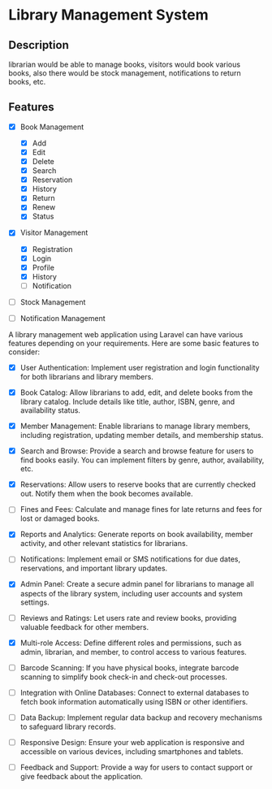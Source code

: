 # Library Management System
## Description
librarian would be able to manage books, visitors would book various books, also there would be stock management, notifications to return books, etc.

## Features
- [x] Book Management
    - [x] Add
    - [x] Edit
    - [x] Delete
    - [x] Search
    - [x] Reservation
    - [x] History
    - [x] Return
    - [x] Renew
    - [x] Status
- [x] Visitor Management
    - [x] Registration
    - [x] Login
    - [x] Profile
    - [x] History
    - [ ] Notification
- [ ] Stock Management

- [ ] Notification Management

A library management web application using Laravel can have various features depending on your requirements. Here are some basic features to consider:

- [x] User Authentication: Implement user registration and login functionality for both librarians and library members.

- [x] Book Catalog: Allow librarians to add, edit, and delete books from the library catalog. Include details like title, author, ISBN, genre, and availability status.

- [x] Member Management: Enable librarians to manage library members, including registration, updating member details, and membership status.

- [x] Search and Browse: Provide a search and browse feature for users to find books easily. You can implement filters by genre, author, availability, etc.

- [x] Reservations: Allow users to reserve books that are currently checked out. Notify them when the book becomes available.

- [ ] Fines and Fees: Calculate and manage fines for late returns and fees for lost or damaged books.

- [x] Reports and Analytics: Generate reports on book availability, member activity, and other relevant statistics for librarians.

- [ ] Notifications: Implement email or SMS notifications for due dates, reservations, and important library updates.

- [x] Admin Panel: Create a secure admin panel for librarians to manage all aspects of the library system, including user accounts and system settings.

- [ ] Reviews and Ratings: Let users rate and review books, providing valuable feedback for other members.

- [x] Multi-role Access: Define different roles and permissions, such as admin, librarian, and member, to control access to various features.

- [ ] Barcode Scanning: If you have physical books, integrate barcode scanning to simplify book check-in and check-out processes.

- [ ] Integration with Online Databases: Connect to external databases to fetch book information automatically using ISBN or other identifiers.

- [ ] Data Backup: Implement regular data backup and recovery mechanisms to safeguard library records.

- [ ] Responsive Design: Ensure your web application is responsive and accessible on various devices, including smartphones and tablets.

- [ ] Feedback and Support: Provide a way for users to contact support or give feedback about the application.